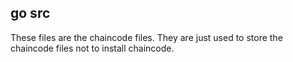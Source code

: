 ## go src

These files are the chaincode files.
They are just used to store the chaincode files not to install chaincode.
